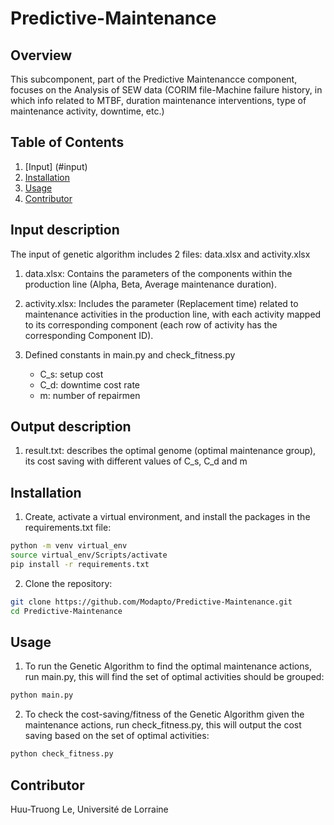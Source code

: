 # Predictive-Maintenance

## Overview

This subcomponent, part of the Predictive Maintenancce component, focuses on the Analysis of SEW data (CORIM file-Machine failure history, in which info related to MTBF, duration maintenance interventions, type of maintenance activity, downtime, etc.)
 
 ## Table of Contents
 1. [Input] (#input)
 2. [Installation](#installation)
 3. [Usage](#usage)
 4. [Contributor](#contributor)

 ## Input description
The input of genetic algorithm includes 2 files: data.xlsx and activity.xlsx

1. data.xlsx: Contains the parameters of the components within the production line (Alpha, Beta, Average maintenance duration).

2. activity.xlsx: Includes the parameter (Replacement time) related to maintenance activities in the production line, with each activity mapped to its corresponding component (each row of activity has the corresponding Component ID).

3. Defined constants in main.py and check_fitness.py
    - C_s: setup cost
    - C_d: downtime cost rate
    - m: number of repairmen

 ## Output description
1. result.txt: describes the optimal genome (optimal maintenance group), its cost saving with different values of C_s, C_d and m

 ## Installation

1. Create, activate a virtual environment, and install the packages in the requirements.txt file:
```bash    
python -m venv virtual_env
source virtual_env/Scripts/activate
pip install -r requirements.txt
```

 2. Clone the repository: 
```bash    
git clone https://github.com/Modapto/Predictive-Maintenance.git
cd Predictive-Maintenance
```

## Usage

1. To run the Genetic Algorithm to find the optimal maintenance actions, run main.py, this will find the set of optimal activities should be grouped:
```bash    
python main.py
```
2. To check the cost-saving/fitness of the Genetic Algorithm given the maintenance actions, run check_fitness.py, this will output the cost saving based on the set of optimal activities:
```bash    
python check_fitness.py
```
## Contributor

Huu-Truong Le, Université de Lorraine